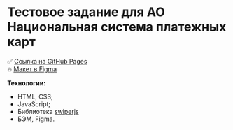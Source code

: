 # Тестовое задание для АО Национальная система платежных карт

✅ [Ссылка на GitHub Pages](https://vishnevetskayasasha.github.io/nspk-test-task/)   
🔥 [Макет в Figma](https://www.figma.com/design/sEcFzfqyweNUlvAECQnsUO/%D0%9D%D0%A1%D0%9F%D0%9A-%D0%A2%D0%B5%D1%81%D1%82%D0%BE%D0%B2%D0%BE%D0%B5-%D0%B7%D0%B0%D0%B4%D0%B0%D0%BD%D0%B8%D0%B5?node-id=5-8442&t=hoUsbBryqJ7ugLyG-0)

__Технологии:__
* HTML, CSS;
* JavaScript;
* Библиотека [swiperjs](https://swiperjs.com/)
* БЭМ, Figma.
